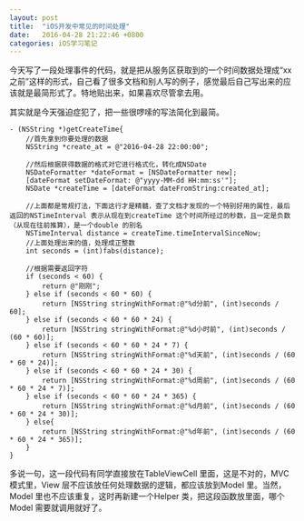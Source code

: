 ```yaml
---
layout: post
title:  "iOS开发中常见的时间处理"
date:   2016-04-28 21:22:46 +0800
categories: iOS学习笔记
---
```


今天写了一段处理事件的代码，就是把从服务区获取到的一个时间数据处理成“xx之前”这样的形式，自己看了很多文档和别人写的例子，感觉最后自己写出来的应该就是最简形式了。特地贴出来，如果喜欢尽管拿去用。

其实就是今天强迫症犯了，把一些很啰嗦的写法简化到最简。

```
- (NSString *)getCreateTime{
    //首先拿到你要处理的数据
    NSString *create_at = @"2016-04-28 22:00:00";
    
    //然后根据获得数据的格式对它进行格式化，转化成NSDate
    NSDateFormatter *dateFormat = [NSDateFormatter new];
    [dateFormat setDateFormat: @"yyyy-MM-dd HH:mm:ss'"];
    NSDate *createTime = [dateFormat dateFromString:created_at];
    
    //上面都是常规打法，下面这行才是精髓，查了文档才发现的一个特别好用的属性，最后返回的NSTimeInterval 表示从现在到createTime 这个时间所经过的秒数，且一定是负数（从现在往前推算），是一个double 的别名
    NSTimeInterval distance = createTime.timeIntervalSinceNow;
    //上面处理出来的值，处理成正整数
    int seconds = (int)fabs(distance);

    //根据需要返回字符
    if (seconds < 60) {
        return @"刚刚";
    } else if (seconds < 60 * 60) {
        return [NSString stringWithFormat:@"%d分前", (int)seconds / 60];
    } else if (seconds < 60 * 60 * 24) {
        return [NSString stringWithFormat:@"%d小时前", (int)seconds / (60 * 60)];
    } else if (seconds < 60 * 60 * 24 * 7) {
        return [NSString stringWithFormat:@"%d天前", (int)seconds / (60 * 60 * 24)];
    } else if (seconds < 60 * 60 * 24 * 30) {
        return [NSString stringWithFormat:@"%d周前", (int)seconds / (60 * 60 * 24 * 7)];
    } else if (seconds < 60 * 60 * 24 * 365) {
        return [NSString stringWithFormat:@"%d月前", (int)seconds / (60 * 60 * 24 * 30)];
    } else{
        return [NSString stringWithFormat:@"%d年前", (int)seconds / (60 * 60 * 24 * 365)];
    }
}
```

多说一句，这一段代码有同学直接放在TableViewCell 里面，这是不对的，MVC 模式里，View 层不应该放任何处理数据的逻辑，都应该放到Model 里。当然，Model 里也不应该重复，这时再新建一个Helper 类，把这段函数放里面，哪个Model 需要就调用就好了。
